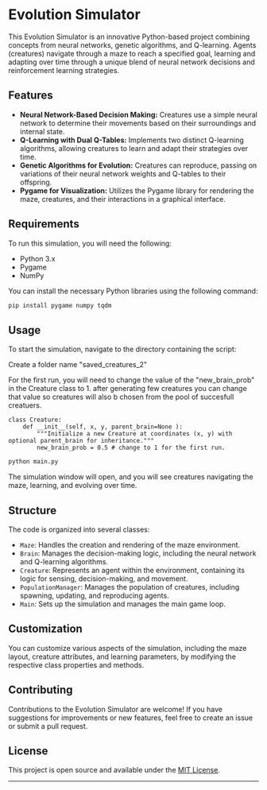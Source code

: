 
# Evolution Simulator

This Evolution Simulator is an innovative Python-based project combining concepts from neural networks, genetic algorithms, and Q-learning. Agents (creatures) navigate through a maze to reach a specified goal, learning and adapting over time through a unique blend of neural network decisions and reinforcement learning strategies.

## Features

- **Neural Network-Based Decision Making:** Creatures use a simple neural network to determine their movements based on their surroundings and internal state.
- **Q-Learning with Dual Q-Tables:** Implements two distinct Q-learning algorithms, allowing creatures to learn and adapt their strategies over time.
- **Genetic Algorithms for Evolution:** Creatures can reproduce, passing on variations of their neural network weights and Q-tables to their offspring.
- **Pygame for Visualization:** Utilizes the Pygame library for rendering the maze, creatures, and their interactions in a graphical interface.

## Requirements

To run this simulation, you will need the following:

- Python 3.x
- Pygame
- NumPy

You can install the necessary Python libraries using the following command:

```bash
pip install pygame numpy tqdm
```

## Usage

To start the simulation, navigate to the directory containing the script:

Create a folder name "saved_creatures_2"

For the first run, you will need to change the value of the "new_brain_prob" in the Creature class to 1. after generating few creatures you can change that value so creatures will also b chosen from the pool of succesfull creatuers.  
 
```
class Creature:
    def __init__(self, x, y, parent_brain=None ):
        """Initialize a new Creature at coordinates (x, y) with optional parent_brain for inheritance."""
        new_brain_prob = 0.5 # change to 1 for the first run. 
```

```bash
python main.py
```

The simulation window will open, and you will see creatures navigating the maze, learning, and evolving over time.

## Structure

The code is organized into several classes:

- `Maze`: Handles the creation and rendering of the maze environment.
- `Brain`: Manages the decision-making logic, including the neural network and Q-learning algorithms.
- `Creature`: Represents an agent within the environment, containing its logic for sensing, decision-making, and movement.
- `PopulationManager`: Manages the population of creatures, including spawning, updating, and reproducing agents.
- `Main`: Sets up the simulation and manages the main game loop.

## Customization

You can customize various aspects of the simulation, including the maze layout, creature attributes, and learning parameters, by modifying the respective class properties and methods.

## Contributing

Contributions to the Evolution Simulator are welcome! If you have suggestions for improvements or new features, feel free to create an issue or submit a pull request.

## License

This project is open source and available under the [MIT License](LICENSE).

---
